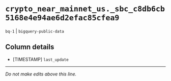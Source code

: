 # `crypto_near_mainnet_us._sbc_c8db6cb5168e4e94ae6d2efac85cfea9`
`bq-1` | `bigquery-public-data`

## Column details
* [TIMESTAMP] `last_update`

-------------------------------------------------------------------------------
*Do not make edits above this line.*
